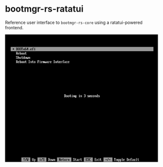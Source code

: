 # bootmgr-rs-ratatui

Reference user interface to `bootmgr-rs-core` using a ratatui-powered frontend.

![systemd-boot and Windows bootmgr-like interface for a bootloader](/images/bootmgr-rs-ratatui.png)